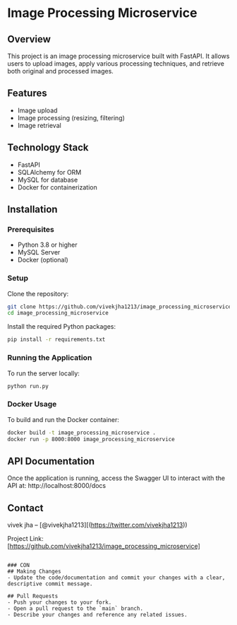 # Image Processing Microservice

## Overview
This project is an image processing microservice built with FastAPI. It allows users to upload images, apply various processing techniques, and retrieve both original and processed images.

## Features
- Image upload
- Image processing (resizing, filtering)
- Image retrieval

## Technology Stack
- FastAPI
- SQLAlchemy for ORM
- MySQL for database
- Docker for containerization

## Installation

### Prerequisites
- Python 3.8 or higher
- MySQL Server
- Docker (optional)

### Setup
Clone the repository:
```bash
git clone https://github.com/vivekjha1213/image_processing_microservice.git](https://github.com/vivekjha1213/image_processing_microservice.git
cd image_processing_microservice
```

Install the required Python packages:
```bash
pip install -r requirements.txt
```

### Running the Application
To run the server locally:
```bash
python run.py
```

### Docker Usage
To build and run the Docker container:
```bash
docker build -t image_processing_microservice .
docker run -p 8000:8000 image_processing_microservice
```

## API Documentation
Once the application is running, access the Swagger UI to interact with the API at: http://localhost:8000/docs



## Contact
vivek jha – [@vivekjha1213][(https://twitter.com/vivekjha1213))

Project Link: [https://github.com/vivekjha1213/image_processing_microservice]
```

### CON
## Making Changes
- Update the code/documentation and commit your changes with a clear, descriptive commit message.

## Pull Requests
- Push your changes to your fork.
- Open a pull request to the `main` branch.
- Describe your changes and reference any related issues.

